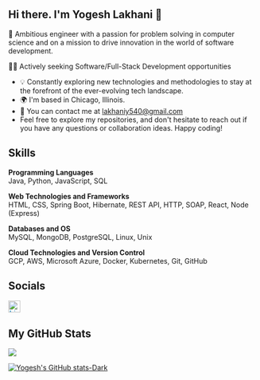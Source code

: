 ## Hi there. I'm Yogesh Lakhani 👋

🚀 Ambitious engineer with a passion for problem solving in computer science and on a mission to drive innovation in the world of software development.

👨‍💻 Actively seeking Software/Full-Stack Development opportunities 

<ul>
     <li>💡 Constantly exploring new technologies and methodologies to stay at the forefront of the ever-evolving tech landscape.</li>
     <li>🌍 I'm based in Chicago, Illinois.</li>
     <li>📧 You can contact me at <a href="mailto:lakhaniy540@gmail.com" class="underline">lakhaniy540@gmail.com</a></li>
     <li>Feel free to explore my repositories, and don't hesitate to reach out if you have any questions or collaboration ideas. Happy coding!</li>
</ul>     

## Skills
**Programming Languages**<br>
Java, Python, JavaScript, SQL

**Web Technologies and Frameworks**<br>
HTML, CSS, Spring Boot, Hibernate, REST API, HTTP, SOAP, React, Node (Express)

**Databases and OS**<br>
MySQL, MongoDB, PostgreSQL, Linux, Unix

**Cloud Technologies and Version Control**<br>
GCP, AWS, Microsoft Azure, Docker, Kubernetes, Git, GitHub

## Socials
<a style="display: flex; align-items: center; text-decoration: none; color: #0077B5; font-family: Arial, sans-serif; font-size: 16px;" href="https://www.linkedin.com/in/yogesh-lakhani-756b87ab/" target="_blank">
    <img src="https://cdn-icons-png.flaticon.com/512/174/174857.png" alt="LinkedIn Icon" style="width: 24px; height: 24px; margin-right: 8px;">
</a>

## My GitHub Stats
<picture>
  <source
    srcset="https://github-readme-stats.vercel.app/api?username=yoginoit39&show_icons=true&theme=dark"
    media="(prefers-color-scheme: dark)"
  />
  <source
    srcset="https://github-readme-stats.vercel.app/api?username=yoginoit39&show_icons=true"
    media="(prefers-color-scheme: light), (prefers-color-scheme: no-preference)"
  />
  <img src="https://github-readme-stats.vercel.app/api?username=yoginoit39&show_icons=true" />
</picture>

[![Yogesh's GitHub stats-Dark](https://github-readme-stats.vercel.app/api?username=yoginoit39&show_icons=true&theme=dark#gh-dark-mode-only)](https://github.com/anuraghazra/github-readme-stats#gh-dark-mode-only)
